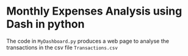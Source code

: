 # Monthly Expenses Analysis using Dash in python

The code in `MyDashboard.py` produces a web page to analyse the transactions in the csv file `Transactions.csv`
